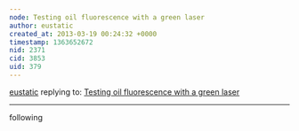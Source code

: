 ```yaml
---
node: Testing oil fluorescence with a green laser
author: eustatic
created_at: 2013-03-19 00:24:32 +0000
timestamp: 1363652672
nid: 2371
cid: 3853
uid: 379
---
```




[eustatic](../profile/eustatic) replying to: [Testing oil fluorescence with a green laser](../notes/warren/6-6-2012/testing-oil-fluorescence-green-laser)

----
following